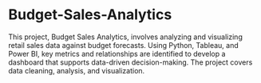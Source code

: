 # Budget-Sales-Analytics
This project, Budget Sales Analytics, involves analyzing and visualizing retail sales data against budget forecasts. Using Python, Tableau, and Power BI, key metrics and relationships are identified to develop a dashboard that supports data-driven decision-making. The project covers data cleaning, analysis, and visualization.
